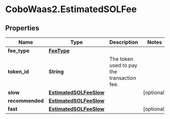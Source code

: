 # CoboWaas2.EstimatedSOLFee

## Properties

Name | Type | Description | Notes
------------ | ------------- | ------------- | -------------
**fee_type** | [**FeeType**](FeeType.md) |  | 
**token_id** | **String** | The token used to pay the transaction fee. | 
**slow** | [**EstimatedSOLFeeSlow**](EstimatedSOLFeeSlow.md) |  | [optional] 
**recommended** | [**EstimatedSOLFeeSlow**](EstimatedSOLFeeSlow.md) |  | 
**fast** | [**EstimatedSOLFeeSlow**](EstimatedSOLFeeSlow.md) |  | [optional] 


